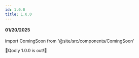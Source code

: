 ```yaml
---
id: 1.0.0
title: 1.0.0
---
```




#### 01/20/2025

import ComingSoon from '@site/src/components/ComingSoon'


🎉Qodly 1.0.0 is out!🎉
